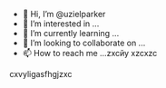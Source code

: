 - 👋 Hi, I’m @uzielparker
- 👀 I’m interested in ...
- 🌱 I’m currently learning ...
- 💞️ I’m looking to collaborate on ...
- 📫 How to reach me ...zxcйу
xzcxzc
<!---
uzielparker/uzielparker is a ✨ special ✨ repository because its `README.md` (this file) appears on your GitHub profile.
You can click the Preview link to take a look at your changes.
--->
cxvyligasfhgjzxc
